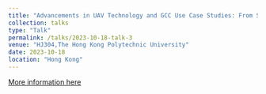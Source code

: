 ```yaml
---
title: "Advancements in UAV Technology and GCC Use Case Studies: From Solar Energy to Last-Mile Delivery"
collection: talks
type: "Talk"
permalink: /talks/2023-10-18-talk-3
venue: "HJ304,The Hong Kong Polytechnic University"
date: 2023-10-18
location: "Hong Kong"
---
```


[More information here](https://www.polyu.edu.hk/en/aae/news-and-events/event/2023/10/18---research-seminar---dr-zhaohui-cen/)


